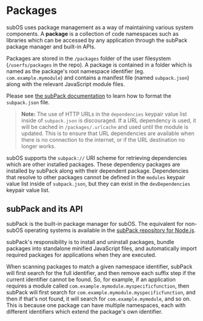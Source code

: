 # Packages
subOS uses package management as a way of maintaining various system components.
A **package** is a collection of code namespaces such as libraries which can be
accessed by any application through the subPack package manager and built-in
APIs.

Packages are stored in the `/packages` folder of the user filesystem
(`/userfs/packages` in the repo). A package is contained in a folder which is
named as the package's root namespace identifier (eg. `com.example.mymodule`)
and contains a manifest file (named `subpack.json`) along with the relevant
JavaScript module files.

Please see
[the subPack documentation](https://github.com/Subnodal/subPack/blob/main/README.md#writing-subpackjson)
to learn how to format the `subpack.json` file.

> **Note:** The use of HTTP URLs in the `dependencies` keypair value list inside
> of `subpack.json` is discouraged. If a URL dependency is used, it will be
> cached in `/packages/.urlcache` and used until the module is updated. This is
> to ensure that URL dependencies are available when there is no connection to
> the internet, or if the URL destination no longer works.

subOS supports the `subpack://` URI scheme for retrieving dependencies which are
other installed packages. These dependency packages are installed by subPack
along with their dependent package. Dependencies that resolve to other packages
cannot be defined in the `modules` keypair value list inside of `subpack.json`,
but they can exist in the `devDependencies` keypair value list.

## subPack and its API
subPack is the built-in package manager for subOS. The equivalent for non-subOS
operating systems is available in the
[subPack repository for Node.js](https://github.com/Subnodal/subPack).

subPack's responsibility is to install and uninstall packages, bundle packages
into standalone minified JavaScript files, and automatically import required
packages for applications when they are executed.

When scanning packages to match a given namespace identifier, subPack will first
search for the full identifier, and then remove each suffix step if the current
identifier cannot be found. So, for example, if an application requires a module
called `com.example.mymodule.myspecificfunction`, then subPack will first search
for `com.example.mymodule.myspecificfunction`, and then if that's not found, it
will search for `com.example.mymodule`, and so on. This is because one package
can have multiple namespaces, each with different identifiers which extend the
package's own identifier.